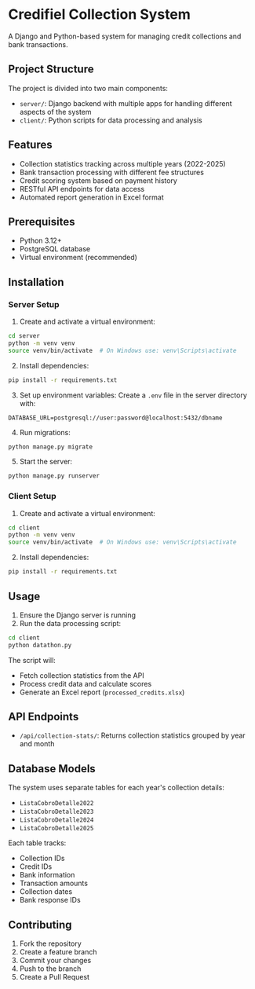 # Credifiel Collection System

A Django and Python-based system for managing credit collections and bank transactions.

## Project Structure

The project is divided into two main components:

- `server/`: Django backend with multiple apps for handling different aspects of the system
- `client/`: Python scripts for data processing and analysis

## Features

- Collection statistics tracking across multiple years (2022-2025)
- Bank transaction processing with different fee structures
- Credit scoring system based on payment history
- RESTful API endpoints for data access
- Automated report generation in Excel format

## Prerequisites

- Python 3.12+
- PostgreSQL database
- Virtual environment (recommended)

## Installation

### Server Setup

1. Create and activate a virtual environment:

```bash
cd server
python -m venv venv
source venv/bin/activate  # On Windows use: venv\Scripts\activate
```

2. Install dependencies:

```bash
pip install -r requirements.txt
```

3. Set up environment variables:
   Create a `.env` file in the server directory with:

```
DATABASE_URL=postgresql://user:password@localhost:5432/dbname
```

4. Run migrations:

```bash
python manage.py migrate
```

5. Start the server:

```bash
python manage.py runserver
```

### Client Setup

1. Create and activate a virtual environment:

```bash
cd client
python -m venv venv
source venv/bin/activate  # On Windows use: venv\Scripts\activate
```

2. Install dependencies:

```bash
pip install -r requirements.txt
```

## Usage

1. Ensure the Django server is running
2. Run the data processing script:

```bash
cd client
python datathon.py
```

The script will:

- Fetch collection statistics from the API
- Process credit data and calculate scores
- Generate an Excel report (`processed_credits.xlsx`)

## API Endpoints

- `/api/collection-stats/`: Returns collection statistics grouped by year and month

## Database Models

The system uses separate tables for each year's collection details:

- `ListaCobroDetalle2022`
- `ListaCobroDetalle2023`
- `ListaCobroDetalle2024`
- `ListaCobroDetalle2025`

Each table tracks:

- Collection IDs
- Credit IDs
- Bank information
- Transaction amounts
- Collection dates
- Bank response IDs

## Contributing

1. Fork the repository
2. Create a feature branch
3. Commit your changes
4. Push to the branch
5. Create a Pull Request

